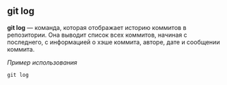 ## git log

**git log** — команда, которая отображает историю коммитов в репозитории. Она выводит список всех коммитов, начиная с последнего, с информацией о хэше коммита, авторе, дате и сообщении коммита.

*Пример использования*
```bash=
git log
```